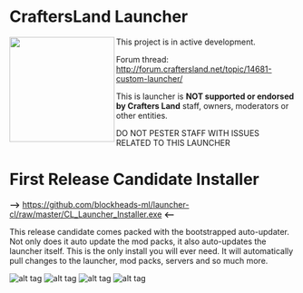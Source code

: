 # CraftersLand Launcher
<a href="http://craftersland.net"><img src="http://forum.craftersland.net/public/style_images/5_logo.png" width="185" align="left"></a>
This project is in active development. 

Forum thread: http://forum.craftersland.net/topic/14681-custom-launcher/

This is launcher is **NOT supported or endorsed by Crafters Land** staff, owners, moderators or other entities.

DO NOT PESTER STAFF WITH ISSUES RELATED TO THIS LAUNCHER

# First Release Candidate Installer 
**-->** https://github.com/blockheads-ml/launcher-cl/raw/master/CL_Launcher_Installer.exe **<--**

This release candidate comes packed with the bootstrapped auto-updater. Not only does it auto update the mod packs, it also auto-updates the launcher itself. This is the only install you will ever need. It will automatically pull changes to the launcher, mod packs, servers and so much more.

![alt tag](http://s20.postimg.org/vb98kgyjh/screenshot_6.png)
![alt tag](http://s20.postimg.org/ppmtgexul/screenshot_7.png)
![alt tag](http://s20.postimg.org/bkh0elot9/screenshot_8.png)
![alt tag](http://s20.postimg.org/8eweoe671/screenshot_9.png)
